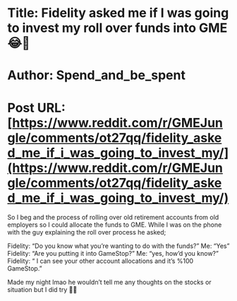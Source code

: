 # Title: Fidelity asked me if I was going to invest my roll over funds into GME 😂🤣
# Author: Spend_and_be_spent
# Post URL: [https://www.reddit.com/r/GMEJungle/comments/ot27qq/fidelity_asked_me_if_i_was_going_to_invest_my/](https://www.reddit.com/r/GMEJungle/comments/ot27qq/fidelity_asked_me_if_i_was_going_to_invest_my/)


So I beg and the process of rolling over old retirement accounts from old employers so I could allocate the funds to GME. While I was on the phone with the guy explaining the roll over process he asked; 

Fidelity: “Do you know what you’re wanting to do with the funds?”
Me: “Yes”
Fidelity: “Are you putting it into GameStop?”
Me: “yes, how’d you know?”
Fidelity: “ I can see your other account allocations and it’s %100 GameStop.”

Made my night lmao he wouldn’t tell me any thoughts on the stocks or situation but I did try 🦍🦧